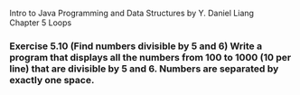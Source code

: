 Intro to Java Programming and Data Structures by Y. Daniel Liang <br/>
Chapter 5 Loops

### Exercise 5.10 (Find numbers divisible by 5 and 6) Write a program that displays all the numbers from 100 to 1000 (10 per line) that are divisible by 5 and 6. Numbers are separated by exactly one space.
